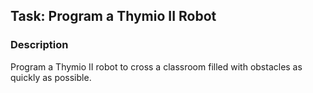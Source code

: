 ## Task: Program a Thymio II Robot

### Description
Program a Thymio II robot to cross a classroom filled with obstacles as quickly as possible.
